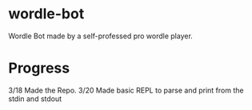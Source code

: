 # wordle-bot
Wordle Bot made by a self-professed pro wordle player.


# Progress
3/18 Made the Repo. 
3/20 Made basic REPL to parse and print from the stdin and stdout